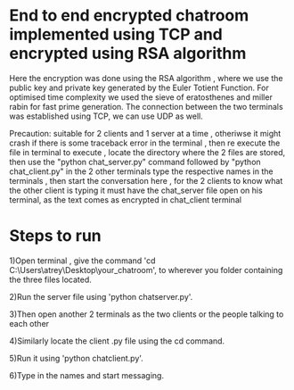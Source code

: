 # End to end encrypted chatroom implemented using TCP and encrypted using RSA algorithm
Here the encryption was done using the RSA algorithm , where we use the public key and private key generated by the Euler Totient Function. For optimised time complexity we used the sieve of eratosthenes and miller rabin for fast prime generation.
The connection between the two terminals was established using TCP, we can use UDP as well.

Precaution:
suitable for 2 clients and 1 server at a time , otheriwse it might crash
if there is some traceback error in the terminal , then re execute the file in terminal
to execute , locate the directory where the 2 files are stored, then use the "python chat_server.py" command followed by "python chat_client.py" in the 2 other terminals 
type the respective names in the terminals , then start the conversation
here , for the 2 clients to know what the other client is typing it must have the chat_server file open on his terminal, as the text comes as encrypted in chat_client terminal 

# Steps to run

1)Open terminal , give the command 'cd C:\Users\atrey\Desktop\your_chatroom', to wherever you folder containing the three files located.

2)Run the server file using 'python chatserver.py'.

3)Then open another 2 terminals as the two clients or the people talking to each other

4)Similarly locate the client .py file using the cd command.

5)Run it using 'python chatclient.py'.

6)Type in the names and start messaging.
